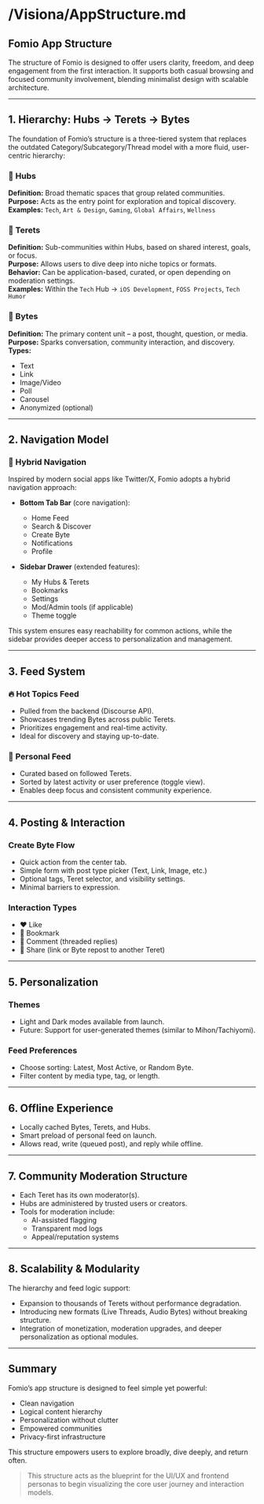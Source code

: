 # /Visiona/AppStructure.md

## Fomio App Structure

The structure of Fomio is designed to offer users clarity, freedom, and deep engagement from the first interaction. It supports both casual browsing and focused community involvement, blending minimalist design with scalable architecture.

---

## 1. Hierarchy: Hubs → Terets → Bytes

The foundation of Fomio’s structure is a three-tiered system that replaces the outdated Category/Subcategory/Thread model with a more fluid, user-centric hierarchy:

### 🧭 Hubs  
**Definition:** Broad thematic spaces that group related communities.  
**Purpose:** Acts as the entry point for exploration and topical discovery.  
**Examples:** `Tech`, `Art & Design`, `Gaming`, `Global Affairs`, `Wellness`

### 🧩 Terets  
**Definition:** Sub-communities within Hubs, based on shared interest, goals, or focus.  
**Purpose:** Allows users to dive deep into niche topics or formats.  
**Behavior:** Can be application-based, curated, or open depending on moderation settings.  
**Examples:** Within the `Tech` Hub → `iOS Development`, `FOSS Projects`, `Tech Humor`

### 💬 Bytes  
**Definition:** The primary content unit – a post, thought, question, or media.  
**Purpose:** Sparks conversation, community interaction, and discovery.  
**Types:**  
- Text  
- Link  
- Image/Video  
- Poll  
- Carousel  
- Anonymized (optional)

---

## 2. Navigation Model

### 🔀 Hybrid Navigation
Inspired by modern social apps like Twitter/X, Fomio adopts a hybrid navigation approach:
- **Bottom Tab Bar** (core navigation):
  - Home Feed
  - Search & Discover
  - Create Byte
  - Notifications
  - Profile

- **Sidebar Drawer** (extended features):
  - My Hubs & Terets
  - Bookmarks
  - Settings
  - Mod/Admin tools (if applicable)
  - Theme toggle

This system ensures easy reachability for common actions, while the sidebar provides deeper access to personalization and management.

---

## 3. Feed System

### 🔥 Hot Topics Feed  
- Pulled from the backend (Discourse API).
- Showcases trending Bytes across public Terets.
- Prioritizes engagement and real-time activity.
- Ideal for discovery and staying up-to-date.

### 🌱 Personal Feed  
- Curated based on followed Terets.
- Sorted by latest activity or user preference (toggle view).
- Enables deep focus and consistent community experience.

---

## 4. Posting & Interaction

### Create Byte Flow  
- Quick action from the center tab.
- Simple form with post type picker (Text, Link, Image, etc.)
- Optional tags, Teret selector, and visibility settings.
- Minimal barriers to expression.

### Interaction Types  
- ❤️ Like  
- 🔖 Bookmark  
- 💬 Comment (threaded replies)  
- 🔄 Share (link or Byte repost to another Teret)

---

## 5. Personalization

### Themes  
- Light and Dark modes available from launch.
- Future: Support for user-generated themes (similar to Mihon/Tachiyomi).

### Feed Preferences  
- Choose sorting: Latest, Most Active, or Random Byte.
- Filter content by media type, tag, or length.

---

## 6. Offline Experience

- Locally cached Bytes, Terets, and Hubs.
- Smart preload of personal feed on launch.
- Allows read, write (queued post), and reply while offline.

---

## 7. Community Moderation Structure

- Each Teret has its own moderator(s).
- Hubs are administered by trusted users or creators.
- Tools for moderation include:
  - AI-assisted flagging
  - Transparent mod logs
  - Appeal/reputation systems

---

## 8. Scalability & Modularity

The hierarchy and feed logic support:
- Expansion to thousands of Terets without performance degradation.
- Introducing new formats (Live Threads, Audio Bytes) without breaking structure.
- Integration of monetization, moderation upgrades, and deeper personalization as optional modules.

---

## Summary

Fomio’s app structure is designed to feel simple yet powerful:
- Clean navigation
- Logical content hierarchy
- Personalization without clutter
- Empowered communities
- Privacy-first infrastructure

This structure empowers users to explore broadly, dive deeply, and return often.

> This structure acts as the blueprint for the UI/UX and frontend personas to begin visualizing the core user journey and interaction models.